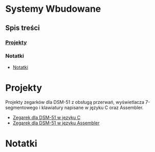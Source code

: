 # Systemy Wbudowane

## Spis treści

### [Projekty](#projekty)

### Notatki

- [Notatki](#notatki-1)

# Projekty

Projekty zegarków dla DSM-51 z obsługą przerwań, wyświetlacza 7-segmentowego i klawiatury napisane w języku C oraz Assembler.

- [Zegarek dla DSM-51 w języku C](https://github.com/tukarp/Embedded-Systems/blob/main/DSM-51-CLOCK-IN-C/DSM-51-CLOCK-IN-C.c)
- [Zegarek dla DSM-51 w języku Assembler](https://github.com/tukarp/Embedded-Systems/blob/main/DSM-51-CLOCK-IN-ASM/DSM-51-CLOCK-IN-ASM.asm)

# Notatki
